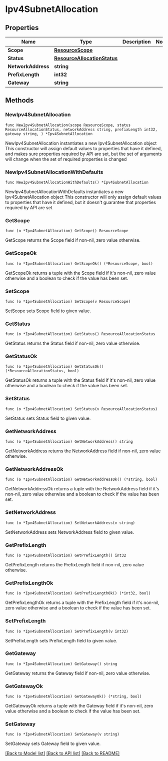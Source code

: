 # Ipv4SubnetAllocation

## Properties

Name | Type | Description | Notes
------------ | ------------- | ------------- | -------------
**Scope** | [**ResourceScope**](ResourceScope.md) |  | 
**Status** | [**ResourceAllocationStatus**](ResourceAllocationStatus.md) |  | 
**NetworkAddress** | **string** |  | 
**PrefixLength** | **int32** |  | 
**Gateway** | **string** |  | 

## Methods

### NewIpv4SubnetAllocation

`func NewIpv4SubnetAllocation(scope ResourceScope, status ResourceAllocationStatus, networkAddress string, prefixLength int32, gateway string, ) *Ipv4SubnetAllocation`

NewIpv4SubnetAllocation instantiates a new Ipv4SubnetAllocation object
This constructor will assign default values to properties that have it defined,
and makes sure properties required by API are set, but the set of arguments
will change when the set of required properties is changed

### NewIpv4SubnetAllocationWithDefaults

`func NewIpv4SubnetAllocationWithDefaults() *Ipv4SubnetAllocation`

NewIpv4SubnetAllocationWithDefaults instantiates a new Ipv4SubnetAllocation object
This constructor will only assign default values to properties that have it defined,
but it doesn't guarantee that properties required by API are set

### GetScope

`func (o *Ipv4SubnetAllocation) GetScope() ResourceScope`

GetScope returns the Scope field if non-nil, zero value otherwise.

### GetScopeOk

`func (o *Ipv4SubnetAllocation) GetScopeOk() (*ResourceScope, bool)`

GetScopeOk returns a tuple with the Scope field if it's non-nil, zero value otherwise
and a boolean to check if the value has been set.

### SetScope

`func (o *Ipv4SubnetAllocation) SetScope(v ResourceScope)`

SetScope sets Scope field to given value.


### GetStatus

`func (o *Ipv4SubnetAllocation) GetStatus() ResourceAllocationStatus`

GetStatus returns the Status field if non-nil, zero value otherwise.

### GetStatusOk

`func (o *Ipv4SubnetAllocation) GetStatusOk() (*ResourceAllocationStatus, bool)`

GetStatusOk returns a tuple with the Status field if it's non-nil, zero value otherwise
and a boolean to check if the value has been set.

### SetStatus

`func (o *Ipv4SubnetAllocation) SetStatus(v ResourceAllocationStatus)`

SetStatus sets Status field to given value.


### GetNetworkAddress

`func (o *Ipv4SubnetAllocation) GetNetworkAddress() string`

GetNetworkAddress returns the NetworkAddress field if non-nil, zero value otherwise.

### GetNetworkAddressOk

`func (o *Ipv4SubnetAllocation) GetNetworkAddressOk() (*string, bool)`

GetNetworkAddressOk returns a tuple with the NetworkAddress field if it's non-nil, zero value otherwise
and a boolean to check if the value has been set.

### SetNetworkAddress

`func (o *Ipv4SubnetAllocation) SetNetworkAddress(v string)`

SetNetworkAddress sets NetworkAddress field to given value.


### GetPrefixLength

`func (o *Ipv4SubnetAllocation) GetPrefixLength() int32`

GetPrefixLength returns the PrefixLength field if non-nil, zero value otherwise.

### GetPrefixLengthOk

`func (o *Ipv4SubnetAllocation) GetPrefixLengthOk() (*int32, bool)`

GetPrefixLengthOk returns a tuple with the PrefixLength field if it's non-nil, zero value otherwise
and a boolean to check if the value has been set.

### SetPrefixLength

`func (o *Ipv4SubnetAllocation) SetPrefixLength(v int32)`

SetPrefixLength sets PrefixLength field to given value.


### GetGateway

`func (o *Ipv4SubnetAllocation) GetGateway() string`

GetGateway returns the Gateway field if non-nil, zero value otherwise.

### GetGatewayOk

`func (o *Ipv4SubnetAllocation) GetGatewayOk() (*string, bool)`

GetGatewayOk returns a tuple with the Gateway field if it's non-nil, zero value otherwise
and a boolean to check if the value has been set.

### SetGateway

`func (o *Ipv4SubnetAllocation) SetGateway(v string)`

SetGateway sets Gateway field to given value.



[[Back to Model list]](../README.md#documentation-for-models) [[Back to API list]](../README.md#documentation-for-api-endpoints) [[Back to README]](../README.md)


